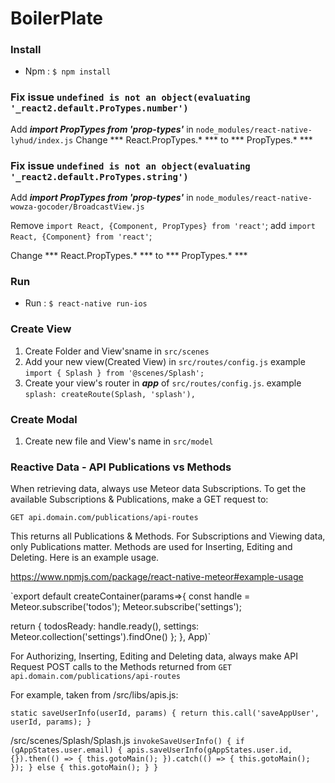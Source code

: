 # BoilerPlate

### Install

- Npm : `$ npm install`

### Fix issue `undefined is not an object(evaluating '_react2.default.ProTypes.number')`

Add ***import PropTypes from 'prop-types'*** in `node_modules/react-native-lyhud/index.js`
Change *** React.PropTypes.* *** to *** PropTypes.* ***

### Fix issue `undefined is not an object(evaluating '_react2.default.ProTypes.string')`

Add ***import PropTypes from 'prop-types'*** in `node_modules/react-native-wowza-gocoder/BroadcastView.js`

Remove `import React, {Component, PropTypes} from 'react'`;
add `import React, {Component} from 'react'`;

Change *** React.PropTypes.* *** to *** PropTypes.* ***

### Run

- Run : `$ react-native run-ios`

### Create View

1. Create Folder and View'sname in `src/scenes`
2. Add your new view(Created View) in `src/routes/config.js`
    example `import { Splash } from '@scenes/Splash';`
3. Create your view's router in ***app*** of `src/routes/config.js`.
    example `splash: createRoute(Splash, 'splash'),`

### Create Modal

1. Create new file and View's name in `src/model`

### Reactive Data - API Publications vs Methods
When retrieving data, always use Meteor data Subscriptions. To get the available Subscriptions & Publications, make a GET request to:

`GET api.domain.com/publications/api-routes`

This returns all Publications & Methods.  For Subscriptions and Viewing data, only Publications matter.  Methods are used for Inserting, Editing and Deleting. Here is an example usage.

https://www.npmjs.com/package/react-native-meteor#example-usage

`export default createContainer(params=>{
  const handle = Meteor.subscribe('todos');
  Meteor.subscribe('settings');

  return {
    todosReady: handle.ready(),
    settings: Meteor.collection('settings').findOne()
  };
}, App)`

For Authorizing, Inserting, Editing and Deleting data, always make API Request POST calls to the Methods returned from `GET api.domain.com/publications/api-routes`

For example, taken from /src/libs/apis.js:

`static saveUserInfo(userId, params) {
  return this.call('saveAppUser', userId, params);
}`

/src/scenes/Splash/Splash.js
`invokeSaveUserInfo() {
  if (gAppStates.user.email) {
    apis.saveUserInfo(gAppStates.user.id, {}).then(() => {
      this.gotoMain();
    }).catch(() => {
      this.gotoMain();
    });
  } else {
    this.gotoMain();
  }
}`
